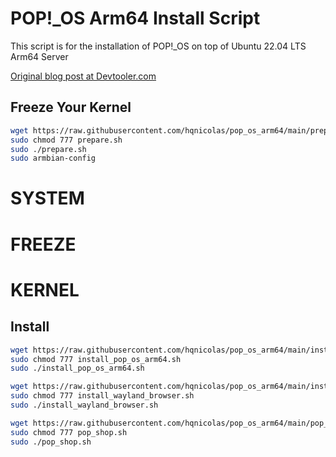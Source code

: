 # POP!_OS Arm64 Install Script

This script is for the installation of POP!_OS on top of Ubuntu 22.04 LTS Arm64 Server 

[Original blog post at Devtooler.com](https://www.devtooler.com/how-to-install-custom-pop-os-arm64-image-on-vmware-fusion-macos)

## Freeze Your Kernel
```bash
wget https://raw.githubusercontent.com/hqnicolas/pop_os_arm64/main/prepare.sh
sudo chmod 777 prepare.sh
sudo ./prepare.sh
sudo armbian-config
```
# SYSTEM
# FREEZE
# KERNEL

## Install
```bash
wget https://raw.githubusercontent.com/hqnicolas/pop_os_arm64/main/install_pop_os_arm64.sh
sudo chmod 777 install_pop_os_arm64.sh
sudo ./install_pop_os_arm64.sh
```
```bash
wget https://raw.githubusercontent.com/hqnicolas/pop_os_arm64/main/install_wayland_browser.sh
sudo chmod 777 install_wayland_browser.sh
sudo ./install_wayland_browser.sh
```
```bash
wget https://raw.githubusercontent.com/hqnicolas/pop_os_arm64/main/pop_shop.sh
sudo chmod 777 pop_shop.sh
sudo ./pop_shop.sh
```
